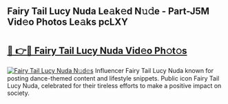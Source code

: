 ## Fairy Tail Lucy Nuda Le𝚊k𝚎d N𝚞𝚍e - Part-J5M Vid𝚎o Photos Le𝚊ks pcLXY

# <h2><a href="http://fbdr2hj.evod.top/?m=Fairy+Tail+Lucy+Nuda">🔗 👉🔴 Fairy Tail Lucy Nuda Vid𝚎o Ph𝚘t𝚘s</a></h2>

[![Fairy Tail Lucy Nuda N𝚞d𝚎s](https://i.imgur.com/8V9OHl7.gif)](http://fbdr2hj.evod.top/?m=Fairy+Tail+Lucy+Nuda)
Influencer Fairy Tail Lucy Nuda known for posting dance-themed content and lifestyle snippets. Public icon Fairy Tail Lucy Nuda, celebrated for their tireless efforts to make a positive impact on society. 

